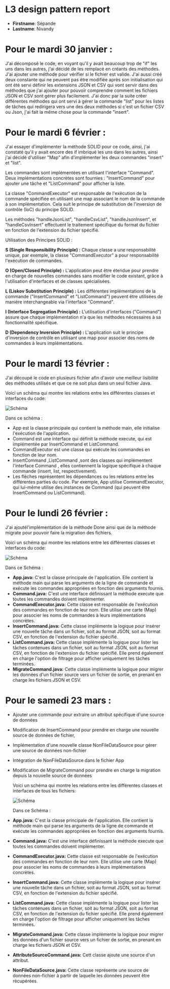 # L3 design pattern report

- **Firstname**: Sépande
- **Lastname**: Nivandy

# Pour le mardi 30 janvier : # 
J'ai décomposé le code, en voyant qu'il y avait beaucoup trop de "if" les uns dans les autres, j'ai décidé de les remplacé en créants des méthodes.
J'ai ajouter une méthode pour vérifier si le fichier est valide.
J'ai aussi créé deux constante qui ne peuvent pas être modifiée après son initialisation qui ont été servi  définir les extensions JSON et CSV qui vont servir dans des méthodes
que j'ai ajouter pour pouvoir comprendre comment les fichiers JSON et CSV sont gérer plus facilement.
J'ai donc par la suite créer différentes méthodes qui ont servi à gérer la commande "list" pour les listes de tâches qui redirigera vers une des deux méthodes si c'est un fichier CSV ou Json, j'ai fait la même chose pour la commande "insert".

# Pour le mardi 6 février : #
J'ai essayer d'implémenter la méthode SOLID pour ce code, ainsi, j'ai constaté qu'il y avait encore des if imbriqué les uns dans les autres, ainsi j'ai décidé d'utiliser "Map" afin d'implémenter les deux commandes "insert" et "list".

Les commandes sont implémentées en utilisant l'interface "Command". Deux implémentations concrètes sont fournies : "InsertCommand" pour ajouter une tâche et "ListCommand" pour afficher la liste.

La classe "CommandExecutor" est responsable de l'exécution de la commande spécifiée en utilisant une map associant le nom de la commande à son implémentation. Cela suit le principe de substitution de l'inversion de contrôle (IoC) du principe SOLID.

Les méthodes "handleJsonList", "handleCsvList", "handleJsonInsert", et "handleCsvInsert" effectuent le traitement spécifique du format du fichier en fonction de l'extension du fichier spécifié.

Utilisation des Principes SOLID :

**S (Single Responsibility Principle) :** Chaque classe a une responsabilité unique, par exemple, la classe "CommandExecutor" a pour responsabilité l'exécution de commandes.

**O (Open/Closed Principle) :** L'application peut être étendue pour prendre en charge de nouvelles commandes sans modifier le code existant, grâce à l'utilisation d'interfaces et de classes spécialisées.

**L (Liskov Substitution Principle) :** Les différentes implémentations de la commande ("InsertCommand" et "ListCommand") peuvent être utilisées de manière interchangeable via l'interface "Command".

**I (Interface Segregation Principle) :** L'utilisation d'interfaces ("Command") assure que chaque implémentation n'a que les méthodes nécessaires à sa fonctionnalité spécifique.

**D (Dependency Inversion Principle) :** L'application suit le principe d'inversion de contrôle en utilisant une map pour associer des noms de commandes à leurs implémentations.


# Pour le mardi 13 février : #
J'ai découpé le code en plusieurs fichier afin d'avoir une meilleur lisibilité des méthodes utilisés et que ce ne soit plus dans un seul fichier Java.

Voici un schéma qui montre les relations entre les différentes classes et interfaces du code:

![Schéma](Schéma.png)

Dans ce schéma :

- App est la classe principale qui contient la méthode main, elle initialise l'exécution de l'application.
- Command est une interface qui définit la méthode execute, qui est implémentée par InsertCommand et ListCommand.
- CommandExecutor est une classe qui exécute les commandes en fonction de leur nom.
- InsertCommand ,ListCommand ,sont des classes qui implémentent l'interface Command , elles contiennent la logique spécifique à chaque commande (insert, list, respectivement).
- Les flèches représentent les dépendances ou les relations entre les différentes parties du code. Par exemple, App utilise CommandExecutor, qui lui-même utilise des instances de Command (qui peuvent être InsertCommand ou ListCommand).

# Pour le lundi 26 février : # 
J'ai ajoutél'implémentation de la méthode Done ainsi que de la méthode migrate pour pouvoir faire la migration des fichiers.

Voici un schéma qui montre les relations entre les différentes classes et interfaces du code:

![Schéma](Schéma2.png)

Dans ce Schéma : 

- **App.java:** C'est la classe principale de l'application. Elle contient la méthode main qui parse les arguments de la ligne de commande et exécute les commandes appropriées en fonction des arguments fournis.
- **Command.java:** C'est une interface définissant la méthode execute que toutes les commandes doivent implémenter.
- **CommandExecutor.java:** Cette classe est responsable de l'exécution des commandes en fonction de leur nom. Elle utilise une carte (Map) pour associer les noms de commandes à leurs implémentations concrètes.
- **InsertCommand.java:** Cette classe implémente la logique pour insérer une nouvelle tâche dans un fichier, soit au format JSON, soit au format CSV, en fonction de l'extension du fichier spécifié.
- **ListCommand.java:** Cette classe implémente la logique pour lister les tâches contenues dans un fichier, soit au format JSON, soit au format CSV, en fonction de l'extension du fichier spécifié. Elle prend également en charge l'option de filtrage pour afficher uniquement les tâches terminées.
- **MigrateCommand.java:** Cette classe implémente la logique pour migrer les données d'un fichier source vers un fichier de sortie, en prenant en charge les fichiers JSON et CSV.

# Pour le samedi 23 mars : # 
- Ajouter une commande pour extraire un attribut spécifique d'une source de données
- Modification de InsertCommand pour prendre en charge une nouvelle source de données de fichier,
- Implémentation d'une nouvelle classe NonFileDataSource pour gérer une source de données non-fichier
- Intégration de NonFileDataSource dans le fichier App
- Modification de MigrateCommand pour prendre en charge la migration depuis la nouvelle source de données

  Voici un schéma qui montre les relations entre les différentes classes et interfaces de tous les fichiers:

  ![Schéma](Schéma2.png)

  Dans ce Schéma : 

- **App.java:** C'est la classe principale de l'application. Elle contient la méthode main qui parse les arguments de la ligne de commande et exécute les commandes appropriées en fonction des arguments fournis.
- **Command.java:** C'est une interface définissant la méthode execute que toutes les commandes doivent implémenter.
- **CommandExecutor.java:** Cette classe est responsable de l'exécution des commandes en fonction de leur nom. Elle utilise une carte (Map) pour associer les noms de commandes à leurs implémentations concrètes.
- **InsertCommand.java:** Cette classe implémente la logique pour insérer une nouvelle tâche dans un fichier, soit au format JSON, soit au format CSV, en fonction de l'extension du fichier spécifié.
- **ListCommand.java:** Cette classe implémente la logique pour lister les tâches contenues dans un fichier, soit au format JSON, soit au format CSV, en fonction de l'extension du fichier spécifié. Elle prend également en charge l'option de filtrage pour afficher uniquement les tâches terminées.
- **MigrateCommand.java:** Cette classe implémente la logique pour migrer les données d'un fichier source vers un fichier de sortie, en prenant en charge les fichiers JSON et CSV.
- **AttributeSourceCommand.java:** Cett classe ajoute une source d'un attribut.
- **NonFileDataSource.java:** Cette classe représente une source de données non-fichier à partir de laquelle les données peuvent être récupérées.
